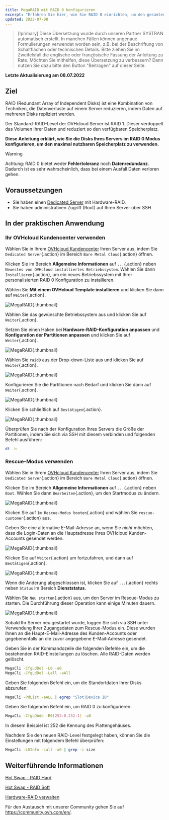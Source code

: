 ```yaml
---
title: MegaRAID mit RAID 0 konfigurieren
excerpt: "Erfahren Sie hier, wie Sie RAID 0 einrichten, um den gesamten Speicherplatz Ihres Servers zu verwenden"
updated: 2022-07-08
---
```


> [!primary]
> Diese Übersetzung wurde durch unseren Partner SYSTRAN automatisch erstellt. In manchen Fällen können ungenaue Formulierungen verwendet worden sein, z.B. bei der Beschriftung von Schaltflächen oder technischen Details. Bitte ziehen Sie im Zweifelsfall die englische oder französische Fassung der Anleitung zu Rate. Möchten Sie mithelfen, diese Übersetzung zu verbessern? Dann nutzen Sie dazu bitte den Button "Beitragen" auf dieser Seite.
>

**Letzte Aktualisierung am 08.07.2022**
 
## Ziel

RAID (Redundant Array of Independent Disks) ist eine Kombination von Techniken, die Datenverluste auf einem Server reduzieren, indem Daten auf mehreren Disks repliziert werden.

Der Standard-RAID-Level der OVHcloud Server ist RAID 1. Dieser verdoppelt das Volumen Ihrer Daten und reduziert so den verfügbaren Speicherplatz.

**Diese Anleitung erklärt, wie Sie die Disks Ihres Servers im RAID 0 Modus konfigurieren, um den maximal nutzbaren Speicherplatz zu verwenden.**

> [!warning]
> 
> Achtung: RAID 0 bietet weder **Fehlertoleranz** noch **Datenredundanz**. Dadurch ist es sehr wahrscheinlich, dass bei einem Ausfall Daten verloren gehen.
> 

## Voraussetzungen

- Sie haben einen [Dedicated Server](https://www.ovhcloud.com/de/bare-metal/) mit Hardware-RAID.
- Sie haben administrativen Zugriff (Root) auf Ihren Server über SSH

## In der praktischen Anwendung

### Ihr OVHcloud Kundencenter verwenden

Wählen Sie in Ihrem [OVHcloud Kundencenter](https://www.ovh.com/auth/?action=gotomanager&from=https://www.ovh.de/&ovhSubsidiary=de) Ihren Server aus, indem Sie `Dedicated Server`{.action} im Bereich `Bare Metal Cloud`{.action} öffnen.

Klicken Sie im Bereich **Allgemeine Informationen** auf `...`{.action} neben `Neuestes von OVHcloud installiertes Betriebssystem`. Wählen Sie dann `Installieren`{.action}, um ein neues Betriebssystem mit Ihrer personalisierten RAID 0 Konfiguration zu installieren.

Wählen Sie **Mit einem OVHcloud Template installieren** und klicken Sie dann auf `Weiter`{.action}.

![MegaRAID](images/server_installation_raid0_1.png){.thumbnail}

Wählen Sie das gewünschte Betriebssystem aus und klicken Sie auf `Weiter`{.action}.

Setzen Sie einen Haken bei **Hardware-RAID-Konfiguration anpassen** und **Konfiguration der Partitionen anpassen** und klicken Sie auf `Weiter`{.action}.

![MegaRAID](images/server_installation_raid0_2.png){.thumbnail}

Wählen Sie `raid0` aus der Drop-down-Liste aus und klicken Sie auf `Weiter`{.action}.

![MegaRAID](images/server_installation_raid0_3.png){.thumbnail}

Konfigurieren Sie die Partitionen nach Bedarf und klicken Sie dann auf `Weiter`{.action}.

![MegaRAID](images/server_installation_raid0_4.png){.thumbnail}

Klicken Sie schließlich auf `Bestätigen`{.action}.

![MegaRAID](images/server_installation_raid0_5.png){.thumbnail}

Überprüfen Sie nach der Konfiguration Ihres Servers die Größe der Partitionen, indem Sie sich via SSH mit diesem verbinden und folgenden Befehl ausführen:

```sh
df -h
```

### Rescue-Modus verwenden

Wählen Sie in Ihrem [OVHcloud Kundencenter](https://www.ovh.com/auth/?action=gotomanager&from=https://www.ovh.de/&ovhSubsidiary=de) Ihren Server aus, indem Sie `Dedicated Server`{.action} im Bereich `Bare Metal Cloud`{.action} öffnen.

Klicken Sie im Bereich **Allgemeine Informationen** auf `...`{.action} neben `Boot`. Wählen Sie dann `Bearbeiten`{.action}, um den Startmodus zu ändern.

![MegaRAID](images/rescue_mode_raid0_1.png){.thumbnail}

Klicken Sie auf `Im Rescue-Modus booten`{.action} und wählen Sie `rescue-customer`{.action} aus.

Geben Sie eine alternative E-Mail-Adresse an, wenn Sie *nicht* möchten, dass die Login-Daten an die Hauptadresse Ihres OVHcloud Kunden-Accounts gesendet werden.

![MegaRAID](images/rescue_mode_raid0_2.png){.thumbnail}

Klicken Sie auf `Weiter`{.action} um fortzufahren, und dann auf `Bestätigen`{.action}.

![MegaRAID](images/rescue_mode_raid0_3.png){.thumbnail}

Wenn die Änderung abgeschlossen ist, klicken Sie auf `...`{.action} rechts neben `Status` im Bereich **Dienststatus**.

Wählen Sie `Neu starten`{.action} aus, um den Server im Rescue-Modus zu starten. Die Durchführung dieser Operation kann einige Minuten dauern. 

![MegaRAID](images/server_installation_raid0_6.png){.thumbnail}

Sobald Ihr Server neu gestartet wurde, loggen Sie sich via SSH unter Verwendung Ihrer Zugangsdaten zum Rescue-Modus ein. Diese wurden Ihnen an die Haupt-E-Mail-Adresse des Kunden-Accounts oder gegebenenfalls an die zuvor angegebene E-Mail-Adresse gesendet.

Geben Sie in der Kommandozeile die folgenden Befehle ein, um die bestehenden RAID-Einstellungen zu löschen. Alle RAID-Daten werden gelöscht.

```sh
MegaCli -CfgLdDel -L0 -a0
MegaCli -CfgLdDel -Lall -aAll
```

Geben Sie folgenden Befehl ein, um die Standortdaten Ihrer Disks abzurufen:

```sh
MegaCli -PdList -aALL | egrep "Slot|Device ID"
```

Geben Sie folgenden Befehl ein, um RAID 0 zu konfigurieren:

```sh
MegaCli -CfgLDAdd -R0[252:0,252:1] -a0
```

In diesem Beispiel ist 252 die Kennung des Plattengehäuses.

Nachdem Sie den neuen RAID-Level festgelegt haben, können Sie die Einstellungen mit folgendem Befehl überprüfen:

```sh
MegaCli -LDInfo -Lall -a0 | grep -i size
```

## Weiterführende Informationen

[Hot Swap - RAID Hard](/pages/cloud/dedicated/hotswap_raid_hard)

[Hot Swap - RAID Soft](/pages/cloud/dedicated/hotswap_raid_soft)

[Hardware-RAID verwalten](/pages/cloud/dedicated/raid_hard)

Für den Austausch mit unserer Community gehen Sie auf <https://community.ovh.com/en/>.